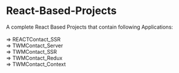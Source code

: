 
# React-Based-Projects
A complete React Based Projects that contain following Applications: </br> </br>
=> REACTContact_SSR </br>
=> TWMContact_Server </br>
=> TWMContact_SSR </br>
=> TWMContact_Redux </br>
=> TWMContact_Context </br>
